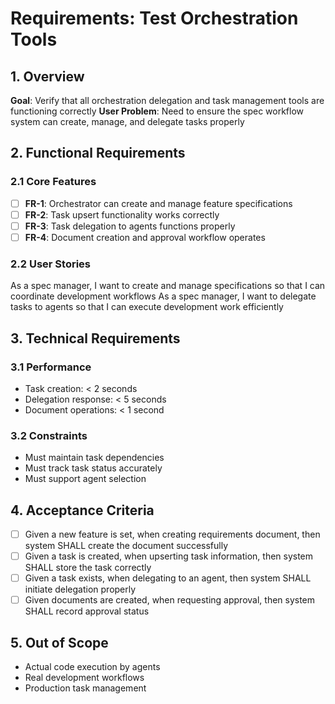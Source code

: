 # Requirements: Test Orchestration Tools

## 1. Overview
**Goal**: Verify that all orchestration delegation and task management tools are functioning correctly
**User Problem**: Need to ensure the spec workflow system can create, manage, and delegate tasks properly

## 2. Functional Requirements
### 2.1 Core Features
- [ ] **FR-1**: Orchestrator can create and manage feature specifications
- [ ] **FR-2**: Task upsert functionality works correctly
- [ ] **FR-3**: Task delegation to agents functions properly
- [ ] **FR-4**: Document creation and approval workflow operates

### 2.2 User Stories
As a spec manager, I want to create and manage specifications so that I can coordinate development workflows
As a spec manager, I want to delegate tasks to agents so that I can execute development work efficiently

## 3. Technical Requirements
### 3.1 Performance
- Task creation: < 2 seconds
- Delegation response: < 5 seconds
- Document operations: < 1 second

### 3.2 Constraints
- Must maintain task dependencies
- Must track task status accurately
- Must support agent selection

## 4. Acceptance Criteria
- [ ] Given a new feature is set, when creating requirements document, then system SHALL create the document successfully
- [ ] Given a task is created, when upserting task information, then system SHALL store the task correctly
- [ ] Given a task exists, when delegating to an agent, then system SHALL initiate delegation properly
- [ ] Given documents are created, when requesting approval, then system SHALL record approval status

## 5. Out of Scope
- Actual code execution by agents
- Real development workflows
- Production task management